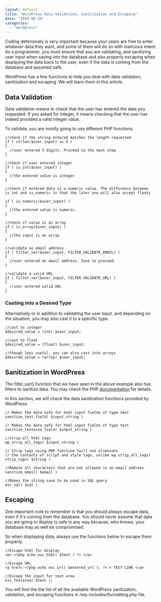 ```yaml
---
layout: default
title: "WordPress Data Validation, Sanitization and Escaping"
date: "2019-06-29"
categories: 
  - "wordpress"
---
```


Coding defensively is very important because your users are free to enter whatever data they want, and some of them will do so with malicious intent. As a programmer, you must ensure that you are validating, and sanitizing user input when saving into the database and also properly escaping when displaying the data back to the user, even if the data is coming from the database and assumed safe.

WordPress has a few functions to help you deal with data validation, sanitization and escaping. We will learn them in this article.

## Data Validation

Data validation means to check that the user has entered the data you requested. If you asked for integer, it means checking that the user has indeed provided a valid integer value.

To validate, you are mostly going to use different PHP functions.

```
//check if the string entered matches the length requested
if ( strlen($user_input) == 5 )
{
  //user entered 5 digits. Proceed to the next step
}

//check if user entered integer
if ( is_int($user_input) )
{
  //the entered value is integer
}

//check if entered data is a numeric value. The difference between is_int and is_numeric is that the later one will also accept floats

if ( is_numeric($user_input) )
{
  //the entered value is numeric. 
}

//check if value is an array 
if ( is_array($user_input) )
{
  //the input is an array
}

//validate an email address
if ( filter_var($user_input, FILTER_VALIDATE_EMAIL) )
{
  //user entered an email address. Save to proceed. 
}

//validate a valid URL
if ( filter_var($user_input, FILTER_VALIDATE_URL) )
{
  //user entered valid URL 
}
```

### Casting into a Desired Type

Alternatively or in addition to validating the user input, and depending on the situation, you may also cast it to a specific type.

```
//cast to integer
$desired_value = (int) $user_input; 

//cast to float
$desired_value = (float) $user_input; 

//though less useful, you can also cast into arrays
$desired_value = (array) $user_input; 
```

## Sanitization in WordPress

The filter\_var() function that we have seen in the above example also has filters to sanitize data. You may check the PHP [documentation](https://www.php.net/manual/en/function.filter-var.php) for details.

In this section, we will check the data sanitization functions provided by WordPress.

```
// Makes the data safe for html input fields of type text
sanitize_text_field( $input_string )

// Makes the data safe for html input fields of type text
sanitize_textarea_field( $input_string )

//strip all html tags
wp_strip_all_tags( $input_string )

// Strip tags using PHP function (will not eliminate 
// the contents of script and style tags, unlike wp_strip_all_tags)
strip_tags( $string )

//Remove all characters that are not allowed in an email address
sanitize_email( $email )

//Makes the string save to be used in SQL query
esc_sql( $sql )
```

## Escaping

One important note to remember is that you should always escape data, even if it's coming from the database. You should never assume that data you are going to display is safe in any way because, who knows, your database may as well be compromised.

So when displaying data, always use the functions below to escape them properly.

```
//Escape html for display
<p> <?php echo esc_html( $text ) ?> </p>

//Escape URL
<a href='<?php echo esc_url( $entered_url ); ?>'> TEST LINK </a>

//Escape the input for text area
esc_textarea( $text );
```

You will find the the list of all the available WordPress sanitization, validation, and escaping functions in /wp-includes/formatting.php file.
